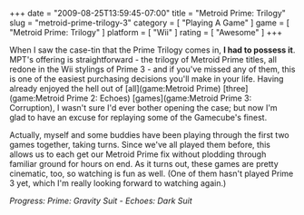 +++
date = "2009-08-25T13:59:45-07:00"
title = "Metroid Prime: Trilogy"
slug = "metroid-prime-trilogy-3"
category = [ "Playing A Game" ]
game = [ "Metroid Prime: Trilogy" ]
platform = [ "Wii" ]
rating = [ "Awesome" ]
+++

When I saw the case-tin that the Prime Trilogy comes in, <b>I had to possess it</b>.  MPT's offering is straightforward - the trilogy of Metroid Prime titles, all redone in the Wii stylings of Prime 3 - and if you've missed any of them, this is one of the easiest purchasing decisions you'll make in your life.  Having already enjoyed the hell out of [all](game:Metroid Prime) [three](game:Metroid Prime 2: Echoes) [games](game:Metroid Prime 3: Corruption), I wasn't sure I'd ever bother opening the case; but now I'm glad to have an excuse for replaying some of the Gamecube's finest.

Actually, myself and some buddies have been playing through the first two games together, taking turns.  Since we've all played them before, this allows us to each get our Metroid Prime fix without plodding through familiar ground for hours on end.  As it turns out, these games are pretty cinematic, too, so watching is fun as well.  (One of them hasn't played Prime 3 yet, which I'm really looking forward to watching again.)

<i>Progress: Prime: Gravity Suit - Echoes: Dark Suit</i>